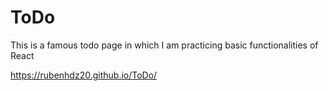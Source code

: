 # ToDo
This is a famous todo page in which I am practicing basic functionalities of React 

https://rubenhdz20.github.io/ToDo/

